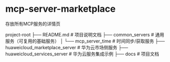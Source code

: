 # mcp-server-marketplace
存放所有MCP服务的详情页

project-root
├── README.md                       # 项目说明文档
├── common_servers                  # 通用服务（可复用的基础服务）
│   └── mcp_server_time             # 时间同步/获取服务
├── huaweicloud_marketplace_server  # 华为云市场侧服务
├── huaweicloud_services_server     # 华为云服务集成示例
├── docs                            # 项目文档
